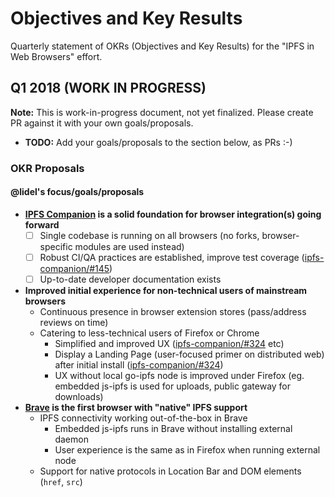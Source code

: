 # Objectives and Key Results

Quarterly statement of OKRs (Objectives and Key Results) for the "IPFS in Web Browsers" effort.


## Q1 2018 (WORK IN  PROGRESS)

**Note:** This is work-in-progress document, not yet finalized. Please create PR against it with your own goals/proposals.

 - **TODO:** Add your goals/proposals to the section below, as PRs :-)

### OKR Proposals


#### @lidel's focus/goals/proposals

- **[IPFS Companion](https://github.com/ipfs/ipfs-companion) is a solid foundation for browser integration(s) going forward**
  - [ ] Single codebase is running on all browsers (no forks, browser-specific modules are used instead)
  - [ ] Robust CI/QA practices are established, improve test coverage ([ipfs-companion/#145](https://github.com/ipfs/ipfs-companion/issues/145))
  - [ ] Up-to-date developer documentation exists
- **Improved initial experience for non-technical users of mainstream browsers**
  - Continuous presence in browser extension stores (pass/address reviews on time)
  - Catering to less-technical users of Firefox or Chrome
    - Simplified and improved UX  ([ipfs-companion/#324](https://github.com/ipfs-shipyard/ipfs-companion/issues/342) etc)
    - Display a Landing Page (user-focused primer on distributed web) after initial install ([ipfs-companion/#324](https://github.com/ipfs/ipfs-companion/issues/324))
    - UX without local go-ipfs node is improved under Firefox (eg. embedded js-ipfs is used for uploads, public gateway for downloads)
- **[Brave](https://brave.com) is the first browser with "native" IPFS support**
  - IPFS connectivity working out-of-the-box in Brave
      - Embedded js-ipfs runs in Brave without installing external daemon
      - User experience is the same as in Firefox when running external node
  - Support for native protocols in Location Bar and DOM elements (`href`, `src`)

